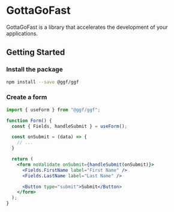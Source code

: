 # GottaGoFast

GottaGoFast is a library that accelerates the development of your applications.

## Getting Started

### Install the package

```sh
npm install --save @ggf/ggf
```

### Create a form

```jsx
import { useForm } from "@ggf/ggf";

function Form() {
  const { Fields, handleSubmit } = useForm();

  const onSubmit = (data) => {
    // ...
  }

  return (
    <form noValidate onSubmit={handleSubmit(onSubmit)}>
      <Fields.FirstName label="First Name" />
      <Fields.LastName label="Last Name" />

      <Button type="submit">Submit</Button>
    </form>
  );
}
```
